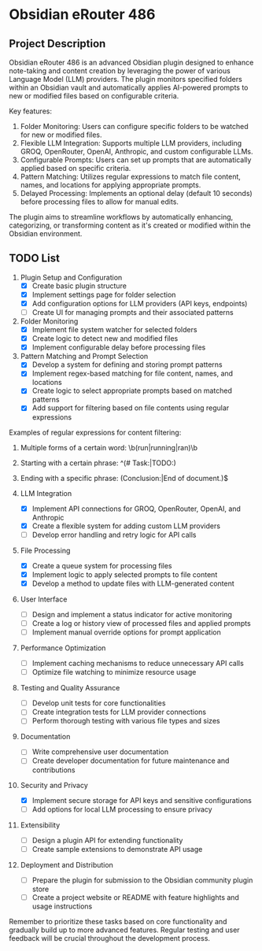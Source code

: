 # Obsidian eRouter 486

## Project Description

Obsidian eRouter 486 is an advanced Obsidian plugin designed to enhance note-taking and content creation by leveraging the power of various Language Model (LLM) providers. The plugin monitors specified folders within an Obsidian vault and automatically applies AI-powered prompts to new or modified files based on configurable criteria.

Key features:
1. Folder Monitoring: Users can configure specific folders to be watched for new or modified files.
2. Flexible LLM Integration: Supports multiple LLM providers, including GROQ, OpenRouter, OpenAI, Anthropic, and custom configurable LLMs.
3. Configurable Prompts: Users can set up prompts that are automatically applied based on specific criteria.
4. Pattern Matching: Utilizes regular expressions to match file content, names, and locations for applying appropriate prompts.
5. Delayed Processing: Implements an optional delay (default 10 seconds) before processing files to allow for manual edits.

The plugin aims to streamline workflows by automatically enhancing, categorizing, or transforming content as it's created or modified within the Obsidian environment.

## TODO List

1. Plugin Setup and Configuration
   - [x] Create basic plugin structure
   - [x] Implement settings page for folder selection
   - [x] Add configuration options for LLM providers (API keys, endpoints)
   - [ ] Create UI for managing prompts and their associated patterns

2. Folder Monitoring
   - [x] Implement file system watcher for selected folders
   - [x] Create logic to detect new and modified files
   - [x] Implement configurable delay before processing files

3. Pattern Matching and Prompt Selection
   - [x] Develop a system for defining and storing prompt patterns
   - [x] Implement regex-based matching for file content, names, and locations
   - [x] Create logic to select appropriate prompts based on matched patterns
   - [x] Add support for filtering based on file contents using regular expressions

Examples of regular expressions for content filtering:
1. Multiple forms of a certain word: \b(run|running|ran)\b
2. Starting with a certain phrase: ^(# Task:|TODO:)
3. Ending with a specific phrase: (Conclusion:|End of document\.)$

4. LLM Integration
   - [x] Implement API connections for GROQ, OpenRouter, OpenAI, and Anthropic
   - [x] Create a flexible system for adding custom LLM providers
   - [ ] Develop error handling and retry logic for API calls

5. File Processing
   - [x] Create a queue system for processing files
   - [x] Implement logic to apply selected prompts to file content
   - [x] Develop a method to update files with LLM-generated content

6. User Interface
   - [ ] Design and implement a status indicator for active monitoring
   - [ ] Create a log or history view of processed files and applied prompts
   - [ ] Implement manual override options for prompt application

7. Performance Optimization
   - [ ] Implement caching mechanisms to reduce unnecessary API calls
   - [ ] Optimize file watching to minimize resource usage

8. Testing and Quality Assurance
   - [ ] Develop unit tests for core functionalities
   - [ ] Create integration tests for LLM provider connections
   - [ ] Perform thorough testing with various file types and sizes

9. Documentation
   - [ ] Write comprehensive user documentation
   - [ ] Create developer documentation for future maintenance and contributions

10. Security and Privacy
    - [x] Implement secure storage for API keys and sensitive configurations
    - [ ] Add options for local LLM processing to ensure privacy

11. Extensibility
    - [ ] Design a plugin API for extending functionality
    - [ ] Create sample extensions to demonstrate API usage

12. Deployment and Distribution
    - [ ] Prepare the plugin for submission to the Obsidian community plugin store
    - [ ] Create a project website or README with feature highlights and usage instructions

Remember to prioritize these tasks based on core functionality and gradually build up to more advanced features. Regular testing and user feedback will be crucial throughout the development process.
